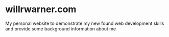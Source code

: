 # willrwarner.com
My personal website to demonstrate my new found web development skills and provide some background information about me
